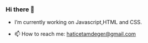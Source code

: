 ### Hi there 👋


-  I’m currently working on Javascript,HTML and CSS.



- 📫 How to reach me: haticetamdeger@gmail.com

